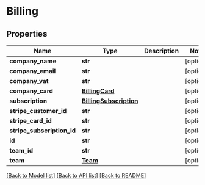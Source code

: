 # Billing

## Properties
Name | Type | Description | Notes
------------ | ------------- | ------------- | -------------
**company_name** | **str** |  | [optional] 
**company_email** | **str** |  | [optional] 
**company_vat** | **str** |  | [optional] 
**company_card** | [**BillingCard**](BillingCard.md) |  | [optional] 
**subscription** | [**BillingSubscription**](BillingSubscription.md) |  | [optional] 
**stripe_customer_id** | **str** |  | [optional] 
**stripe_card_id** | **str** |  | [optional] 
**stripe_subscription_id** | **str** |  | [optional] 
**id** | **str** |  | [optional] 
**team_id** | **str** |  | [optional] 
**team** | [**Team**](Team.md) |  | [optional] 

[[Back to Model list]](../README.md#documentation-for-models) [[Back to API list]](../README.md#documentation-for-api-endpoints) [[Back to README]](../README.md)


